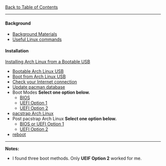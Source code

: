 [Back to Table of Contents](README.md)
***

#### Background
* [Background Materials](docs/background-materials.md)
* [Useful Linux commands](docs/useful-linux-commands.md)

#### Installation
[Installing Arch Linux from a Bootable USB](00-install-arch-linux.md)
* [Bootable Arch Linux USB](docs/bootable-usb.md)
* [Boot from Arch Linux USB](docs/boot-from-usb.md)
* [Check your Internet connection](docs/check-your-internet-connection.md)
* [Update pacman database](docs/pacman-update.md)
* Boot Modes
  __Select one option below.__
  * [BIOS](docs/boot-arch-linux-from-bios.md)
  * [UEFI Option 1](docs/boot-arch-linux-from-uefi-option-01.md)
  * [UEFI Option 2](docs/boot-arch-linux-from-uefi-option-02.md)
* [pacstrap Arch Linux](docs/packstrap-arch-linux.md)
* Post pacstrap Arch Linux
  __Select one option below.__
  * [BIOS or UEFI Option 1](docs/post-packstrap-01.md)
  * [UEFI Option 2](docs/post-packstrap-02.md)
* [reboot](docs/first-reboot.md)

---
__Notes:__
* I found three boot methods.  Only __UEIF Option 2__ worked for me.
